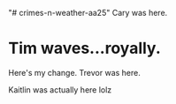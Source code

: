 "# crimes-n-weather-aa25" 
Cary was here.
# Tim waves...royally.

Here's my change.
Trevor was here.

Kaitlin was actually here lolz
